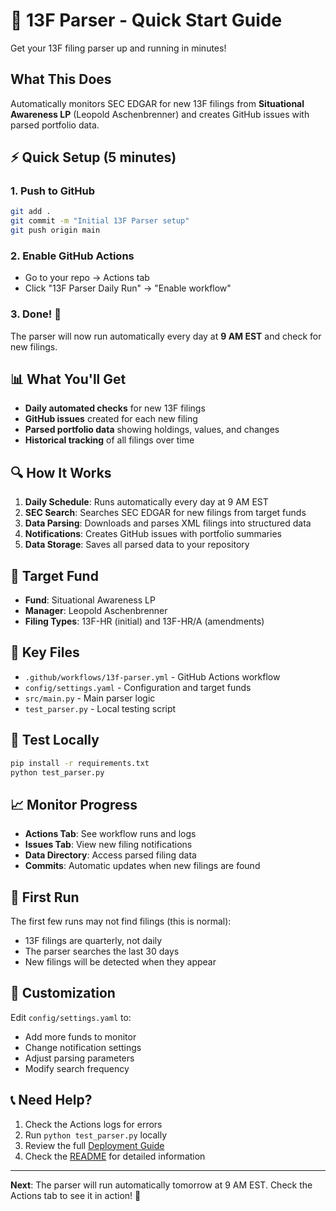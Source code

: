 # 🚀 13F Parser - Quick Start Guide

Get your 13F filing parser up and running in minutes!

## What This Does

Automatically monitors SEC EDGAR for new 13F filings from **Situational Awareness LP** (Leopold Aschenbrenner) and creates GitHub issues with parsed portfolio data.

## ⚡ Quick Setup (5 minutes)

### 1. Push to GitHub
```bash
git add .
git commit -m "Initial 13F Parser setup"
git push origin main
```

### 2. Enable GitHub Actions
- Go to your repo → Actions tab
- Click "13F Parser Daily Run" → "Enable workflow"

### 3. Done! 🎉

The parser will now run automatically every day at **9 AM EST** and check for new filings.

## 📊 What You'll Get

- **Daily automated checks** for new 13F filings
- **GitHub issues** created for each new filing
- **Parsed portfolio data** showing holdings, values, and changes
- **Historical tracking** of all filings over time

## 🔍 How It Works

1. **Daily Schedule**: Runs automatically every day at 9 AM EST
2. **SEC Search**: Searches SEC EDGAR for new filings from target funds
3. **Data Parsing**: Downloads and parses XML filings into structured data
4. **Notifications**: Creates GitHub issues with portfolio summaries
5. **Data Storage**: Saves all parsed data to your repository

## 🎯 Target Fund

- **Fund**: Situational Awareness LP
- **Manager**: Leopold Aschenbrenner
- **Filing Types**: 13F-HR (initial) and 13F-HR/A (amendments)

## 📁 Key Files

- `.github/workflows/13f-parser.yml` - GitHub Actions workflow
- `config/settings.yaml` - Configuration and target funds
- `src/main.py` - Main parser logic
- `test_parser.py` - Local testing script

## 🧪 Test Locally

```bash
pip install -r requirements.txt
python test_parser.py
```

## 📈 Monitor Progress

- **Actions Tab**: See workflow runs and logs
- **Issues Tab**: View new filing notifications
- **Data Directory**: Access parsed filing data
- **Commits**: Automatic updates when new filings are found

## 🚨 First Run

The first few runs may not find filings (this is normal):
- 13F filings are quarterly, not daily
- The parser searches the last 30 days
- New filings will be detected when they appear

## 🔧 Customization

Edit `config/settings.yaml` to:
- Add more funds to monitor
- Change notification settings
- Adjust parsing parameters
- Modify search frequency

## 📞 Need Help?

1. Check the Actions logs for errors
2. Run `python test_parser.py` locally
3. Review the full [Deployment Guide](DEPLOYMENT.md)
4. Check the [README](README.md) for detailed information

---

**Next**: The parser will run automatically tomorrow at 9 AM EST. Check the Actions tab to see it in action! 🎯
